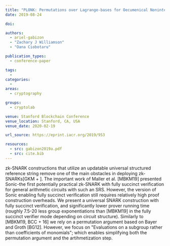 ```yaml
---
title: "PLONK: Permutations over Lagrange-bases for Oecumenical Noninteractive arguments of Knowledge"
date: 2019-08-24

doi:

authors:
  - ariel-gabizon
  - "Zachary J Williamson"
  - "Oana Ciobotaru"

publication_types:
  - conference-paper

tags:
  -
categories:
  -
areas:
  - cryptography

groups:
  - cryptolab

venue: Stanford Blockchain Conference
venue_location: Stanford, CA, USA
venue_date: 2020-02-19

url_source: https://eprint.iacr.org/2019/953

resources:
  - src: gabizon2019a.pdf
  - src: cite.bib
---
```

zk-SNARK constructions that utilize an updatable universal structured reference string remove one of the main obstacles in deploying zk-SNARKs[GKM + ]. The important work of Maller et al. [MBKM19] presented Sonic-the first potentially practical zk-SNARK with fully succinct verification for general arithmetic circuits with such an SRS. However, the version of Sonic enabling fully succinct verification still requires relatively high proof construction overheads. We present a universal SNARK construction with fully succinct verification, and significantly lower prover running time (roughly 7.5-20 less group exponentiations than [MBKM19] in the fully succinct verifier mode depending on circuit structure). Similarly to [MBKM19, BCC + 16] we rely on a permutation argument based on Bayer and Groth [BG12]. However, we focus on \"Evaluations on a subgroup rather than coefficients of monomials\"; which enables simplifying both the permutation argument and the artihmetization step.
